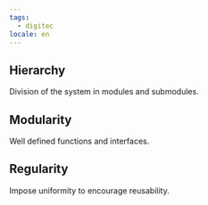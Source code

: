 ```yaml
---
tags:
  - digitec
locale: en
---
```


## Hierarchy

Division of the system in modules and submodules.

## Modularity

Well defined functions and interfaces.

## Regularity

Impose uniformity to encourage reusability.
